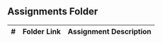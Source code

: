 ##  Assignments Folder

|   #   | Folder Link | Assignment Description |
| :---: | ----------- | ---------------------- |
